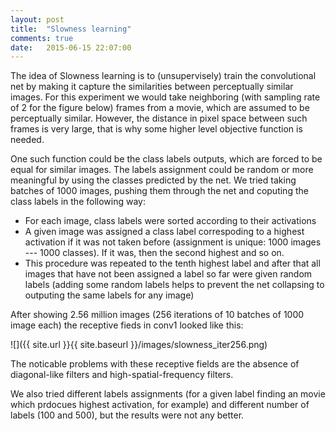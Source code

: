 ```yaml
---
layout: post
title:  "Slowness learning"
comments: true
date:   2015-06-15 22:07:00
---
```


The idea of Slowness learning is to (unsupervisely) train the convolutional net by making it capture the similarities between perceptually similar images. For this experiment we would take neighboring (with sampling rate of 2 for the figure below) frames from a movie, which are assumed to be perceptually similar. However, the distance in pixel space between such frames is very large, that is why some higher level objective function is needed.

One such function could be the class labels outputs, which are forced to be equal for similar images. The labels assignment could be random or more meaningful by using the classes predicted by the net. We tried taking batches of 1000 images, pushing them through the net and coputing the class labels in the following way:

* For each image, class labels were sorted according to their activations
* A given image was assigned a class label correspoding to a highest activation if it was not taken before (assignment is unique: 1000 images --- 1000 classes). If it was, then the second highest and so on.
* This procedure was repeated to the tenth highest label and after that all images that have not been assigned a label so far were given random labels (adding some random labels helps to prevent the net collapsing to outputing the same labels for any image)

After showing 2.56 million images (256 iterations of 10 batches of 1000 image each) the receptive fieds in conv1 looked like this:

![]({{ site.url }}{{ site.baseurl }}/images/slowness_iter256.png)

The noticable problems with these receptive fields are the absence of diagonal-like filters and high-spatial-frequency filters.

We also tried different labels assignments (for a given label finding an movie which prdocues highest activation, for example) and different number of labels (100 and 500), but the results were not any better.
